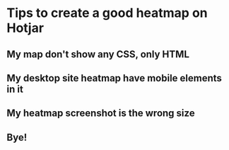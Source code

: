 # Tips to create a good heatmap on Hotjar

## My map don't show any CSS, only HTML


## My desktop site heatmap have mobile elements in it


## My heatmap screenshot is the wrong size

## Bye!
